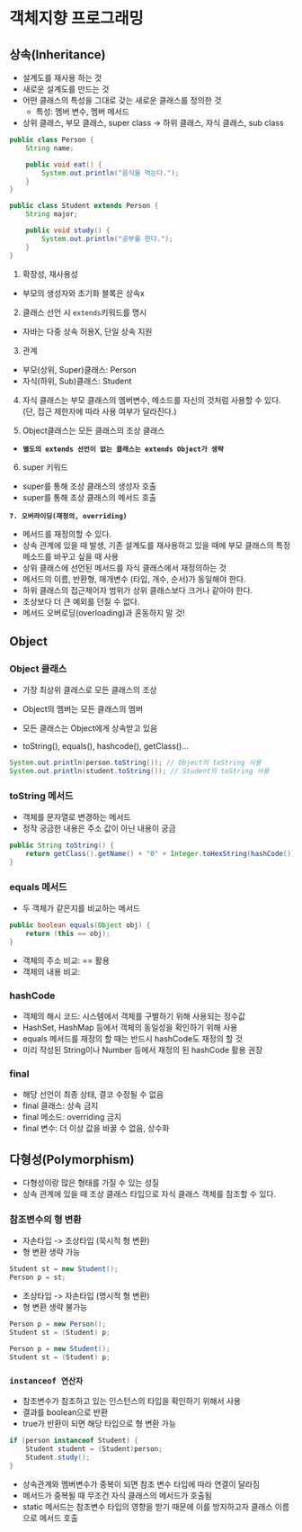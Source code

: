 # 객체지향 프로그래밍

## 상속(Inheritance)
- 설계도를 재사용 하는 것
- 새로운 설계도를 만드는 것
- 어떤 클래스의 특성을 그대로 갖는 새로운 클래스를 정의한 것
    - 특성: 멤버 변수, 멤버 메서드
- 상위 클래스, 부모 클래스, super class -> 하위 클래스, 자식 클래스, sub class

``` java
public class Person {
    String name;

    public void eat() {
        System.out.println("음식을 먹는다."); 
    }
}

public class Student extends Person {
    String major;

    public void study() {
        System.out.println("공부를 한다."); 
    }
}
```


1. 확장성, 재사용성
- 부모의 생성자와 초기화 블록은 상속x

2. 클래스 선언 시 `extends`키워드를 명시
- 자바는 다중 상속 허용X, 단일 상속 지원

3. 관계
- 부모(상위, Super)클래스: Person
- 자식(하위, Sub)클래스: Student

4. 자식 클래스는 부모 클래스의 멤버변수, 메소드를 자신의 것처럼 사용할 수 있다.(단, 접근 제한자에 따라 사용 여부가 달라진다.)

5. Object클래스는 모든 클래스의 조상 클래스
- **`별도의 extends 선언이 없는 클래스는 extends Object가 생략`**

6. super 키워드
- super를 통해 조상 클래스의 생성자 호출
- super를 통해 조상 클래스의 메서드 호출

**`7. 오버라이딩(재정의, overriding)`**
- 메서드를 재정의할 수 있다.
- 상속 관계에 있을 때 발생, 기존 설계도를 재사용하고 있을 때에 부모 클래스의 특정 메소드를 바꾸고 싶을 때 사용
- 상위 클래스에 선언된 메서드를 자식 클래스에서 재정의하는 것
- 메서드의 이름, 반환형, 매개변수 (타입, 개수, 순서)가 동일해야 한다.
- 하위 클래스의 접근제어자 범위가 상위 클래스보다 크거나 같아야 한다.
- 조상보다 더 큰 예외를 던질 수 없다.
- 메서드 오버로딩(overloading)과 혼동하지 말 것!

## Object

### Object 클래스
- 가장 최상위 클래스로 모든 클래스의 조상
- Object의 멤버는 모든 클래스의 멤버
- 모든 클래스는 Object에게 상속받고 있음

- toString(), equals(), hashcode(), getClass()...

``` java
System.out.println(person.toString()); // Object의 toString 사용
System.out.println(student.toString()); // Student의 toString 사용
```

### toString 메서드
- 객체를 문자열로 변경하는 메서드
- 정작 궁금한 내용은 주소 값이 아닌 내용이 궁금

``` java
public String toString() {
    return getClass().getName() + "0" + Integer.toHexString(hashCode());
}
```

### equals 메서드
- 두 객체가 같은지를 비교하는 메서드

``` java
public boolean equals(Object obj) {
    return (this == obj);
}
```
- 객체의 주소 비교: == 활용
- 객체의 내용 비교:

### hashCode

- 객체의 해시 코드: 시스템에서 객체를 구별하기 위해 사용되는 정수값
- HashSet, HashMap 등에서 객체의 동일성을 확인하기 위해 사용
- equals 메서드를 재정의 할 때는 반드시 hashCode도 재정의 할 것
- 미리 작성된 String이나 Number 등에서 재정의 된 hashCode 활용 권장

### final
- 해당 선언이 최종 상태, 결코 수정될 수 없음
- final 클래스: 상속 금지
- final 메소드: overriding 금지
- final 변수: 더 이상 값을 바꿀 수 없음, 상수화

## 다형성(Polymorphism)
- 다형성이랑 많은 형태를 가질 수 있는 성질
- 상속 관계에 있을 때 조상 클래스 타입으로 자식 클래스 객체를 참조할 수 있다.


### 참조변수의 형 변환
- 자손타입 -> 조상타입 (묵시적 형 변환)
- 형 변환 생략 가능

``` java
Student st = new Student();
Person p = st;
```

- 조상타입 -> 자손타입 (명시적 형 변환)
- 형 변환 생략 불가능

``` java
Person p = new Person();
Student st = (Student) p;

Person p = new Student();
Student st = (Student) p;
```

### **`instanceof 연산자`**
- 참조변수가 참조하고 있는 인스턴스의 타입을 확인하기 위해서 사용
- 결과를 boolean으로 반환
- true가 반환이 되면 해당 타입으로 형 변환 가능

``` java
if (person instanceof Student) {
    Student student = (Student)person;
    Student.study();
}
```

- 상속관계와 멤버변수가 중복이 되면 참조 변수 타입에 따라 연결이 달라짐
- 메서드가 중복될 때 무조건 자식 클래스의 메서드가 호출됨
- static 메서드는 참조변수 타입의 영향을 받기 때문에 이를 방지하고자 클래스 이름으로 메서드 호출


